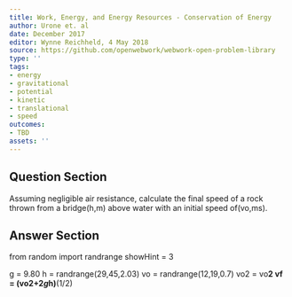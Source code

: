 ```yaml
---
title: Work, Energy, and Energy Resources - Conservation of Energy
author: Urone et. al
date: December 2017
editor: Wynne Reichheld, 4 May 2018
source: https://github.com/openwebwork/webwork-open-problem-library
type: ''
tags:
- energy
- gravitational
- potential
- kinetic
- translational
- speed
outcomes:
- TBD
assets: ''
---
```


## Question Section 

Assuming negligible air resistance, calculate the final speed of a rock thrown from a bridge(h,m) above water with an initial speed of(vo,ms).



## Answer Section

from random import randrange
showHint = 3

g = 9.80
h = randrange(29,45,2.03)
vo = randrange(12,19,0.7)
vo2 = vo**2
vf = (vo2+2*g*h)**(1/2)